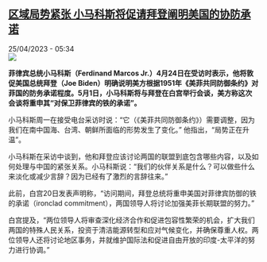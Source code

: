 <!--1682394302000-->
[区域局势紧张 小马科斯将促请拜登阐明美国的协防承诺](https://www.rfi.fr/cn/%E4%BA%9A%E6%B4%B2/20230425-%E5%8C%BA%E5%9F%9F%E5%B1%80%E5%8A%BF%E7%B4%A7%E5%BC%A0-%E5%B0%8F%E9%A9%AC%E7%A7%91%E6%96%AF%E5%B0%86%E4%BF%83%E8%AF%B7%E6%8B%9C%E7%99%BB%E9%98%90%E6%98%8E%E7%BE%8E%E5%9B%BD%E7%9A%84%E5%8D%8F%E9%98%B2%E6%89%BF%E8%AF%BA)
------

<div>25/04/2023 - 05:34</div><img src="https://s.rfi.fr/media/display/467a2ab4-f84c-11ec-8b3b-005056bfb2b6/w:1280/p:16x9/2022-06-30T071719Z_1956362167_RC242V955KLD_RTRMADP_3_PHILIPPINES-POLITICS.JPG"><p><strong>菲律宾总统小马科斯（Ferdinand Marcos Jr.）4月24日在受访时表示，他将敦促美国总统拜登（Joe Biden）明确说明美方根据1951年《美菲共同防御条约》对菲国的防务承诺程度。5月1日，小马科斯将与拜登在白宫举行会谈，美方称这次会谈将重申其“对保卫菲律宾的铁的承诺”。                    </strong></p><div><p><span><span><span><span>小马科斯周一在接受电台采访时说：“它（《美菲共同防御条约》）需要调整，因为我们在南中国海、台湾、朝鲜所面临的形势发生了变化。” 他指出，“局势正在升温”。</span></span></span></span></p><p><span><span><span><span>小马科斯在采访中谈到，他和拜登应该讨论两国的联盟到底包含哪些内容，以及如何处理与中国的紧张关系。</span></span></span></span><span><span><span><span>小马科斯说：“我们的伙伴关系是什么？可以做些什么来淡化或减少言辞？因为已经有了激烈的言辞往来。”</span></span></span></span></p><p><span><span><span><span>此前，白宫</span>20<span>日发表声明称，“访问期间，拜登总统将重申美国对菲律宾</span></span></span></span>防御<span><span><span><span>的铁的承诺（</span></span></span></span>ironclad commitment）<span><span><span><span>，两国领导人将讨论加强美菲长期联盟的努力。”</span></span></span></span></p><p><span><span><span><span>白宫提及，“两位领导人将审查深化经济合作和促进包容性繁荣的机会，扩大我们两国的特殊人民关系，投资于清洁能源转型和应对气候变化，并确保尊重人权。两位领导人还将讨论地区事务，并就维护国际法和促进自由开放的印度</span>-<span>太平洋的努力进行协调。”</span></span></span></span></p><div data-selfpromo-newsletter></div><div data-selfpromo-app></div></div>
